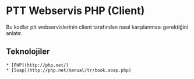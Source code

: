 # PTT Webservis PHP (Client)

Bu kodlar ptt webservislerinin client tarafından nasıl karşılanması gerektiğini anlatır.

## Teknolojiler
	* [PHP](http://php.net/)
	* [Soap](http://php.net/manual/tr/book.soap.php)